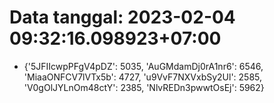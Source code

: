 # Data tanggal: 2023-02-04 09:32:16.098923+07:00

* {'5JFIIcwpPFgV4pDZ': 5035, 'AuGMdamDj0rA1nr6': 6546, 'MiaaONFCV7lVTx5b': 4727, 'u9VvF7NXVxbSy2Ul': 2585, 'V0gOlJYLnOm48ctY': 2385, 'NlvREDn3pwwtOsEj': 5962}
